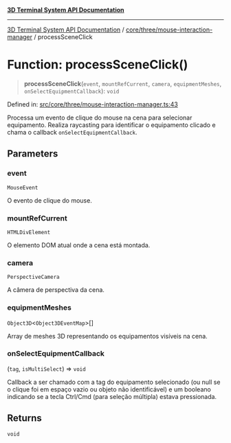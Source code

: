 [**3D Terminal System API Documentation**](../../../../README.md)

***

[3D Terminal System API Documentation](../../../../README.md) / [core/three/mouse-interaction-manager](../README.md) / processSceneClick

# Function: processSceneClick()

> **processSceneClick**(`event`, `mountRefCurrent`, `camera`, `equipmentMeshes`, `onSelectEquipmentCallback`): `void`

Defined in: [src/core/three/mouse-interaction-manager.ts:43](https://github.com/Dicommunitas/ThreeJS_Terminal_3D2/blob/329dd5ef132dd57d615e45fca2699e6c6fa5c711/src/core/three/mouse-interaction-manager.ts#L43)

Processa um evento de clique do mouse na cena para selecionar equipamento.
Realiza raycasting para identificar o equipamento clicado e chama o callback `onSelectEquipmentCallback`.

## Parameters

### event

`MouseEvent`

O evento de clique do mouse.

### mountRefCurrent

`HTMLDivElement`

O elemento DOM atual onde a cena está montada.

### camera

`PerspectiveCamera`

A câmera de perspectiva da cena.

### equipmentMeshes

`Object3D`\<`Object3DEventMap`\>[]

Array de meshes 3D representando os equipamentos visíveis na cena.

### onSelectEquipmentCallback

(`tag`, `isMultiSelect`) => `void`

Callback a ser chamado
       com a tag do equipamento selecionado (ou null se o clique foi em espaço vazio ou objeto não identificável)
       e um booleano indicando se a tecla Ctrl/Cmd (para seleção múltipla) estava pressionada.

## Returns

`void`
